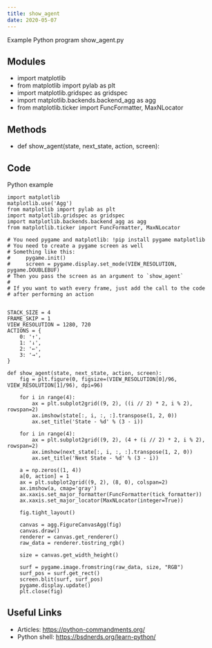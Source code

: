 ```yaml
---
title: show_agent
date: 2020-05-07
---
```

Example Python program show_agent.py

## Modules

* import matplotlib
* from matplotlib import pylab as plt
* import matplotlib.gridspec as gridspec
* import matplotlib.backends.backend_agg as agg
* from matplotlib.ticker import FuncFormatter, MaxNLocator

## Methods

* def show_agent(state, next_state, action, screen):

## Code

Python example

    import matplotlib
    matplotlib.use('Agg')
    from matplotlib import pylab as plt
    import matplotlib.gridspec as gridspec
    import matplotlib.backends.backend_agg as agg
    from matplotlib.ticker import FuncFormatter, MaxNLocator
    
    # You need pygame and matplotlib: !pip install pygame matplotlib
    # You need to create a pygame screen as well
    # Something like this:
    #     pygame.init()
    #     screen = pygame.display.set_mode(VIEW_RESOLUTION, pygame.DOUBLEBUF)
    # Then you pass the screen as an argument to `show_agent`
    #
    # If you want to wath every frame, just add the call to the code
    # after performing an action
    
    
    STACK_SIZE = 4
    FRAME_SKIP = 1
    VIEW_RESOLUTION = 1280, 720
    ACTIONS = {
        0: '↑',
        1: '↓',
        2: '←',
        3: '→',
    }
    
    def show_agent(state, next_state, action, screen):
        fig = plt.figure(0, figsize=(VIEW_RESOLUTION[0]/96, VIEW_RESOLUTION[1]/96), dpi=96)
    
        for i in range(4):
            ax = plt.subplot2grid((9, 2), ((i // 2) * 2, i % 2), rowspan=2)
            ax.imshow(state[:, i, :, :].transpose(1, 2, 0))
            ax.set_title('State - %d' % (3 - i))
    
        for i in range(4):
            ax = plt.subplot2grid((9, 2), (4 + (i // 2) * 2, i % 2), rowspan=2)
            ax.imshow(next_state[:, i, :, :].transpose(1, 2, 0))
            ax.set_title('Next State - %d' % (3 - i))
    
        a = np.zeros((1, 4))
        a[0, action] = 1
        ax = plt.subplot2grid((9, 2), (8, 0), colspan=2)
        ax.imshow(a, cmap='gray')
        ax.xaxis.set_major_formatter(FuncFormatter(tick_formatter))
        ax.xaxis.set_major_locator(MaxNLocator(integer=True))
    
        fig.tight_layout()
    
        canvas = agg.FigureCanvasAgg(fig)
        canvas.draw()
        renderer = canvas.get_renderer()
        raw_data = renderer.tostring_rgb()
    
        size = canvas.get_width_height()
    
        surf = pygame.image.fromstring(raw_data, size, "RGB")
        surf_pos = surf.get_rect()
        screen.blit(surf, surf_pos)
        pygame.display.update()
        plt.close(fig)

## Useful Links

- Articles: https://python-commandments.org/
- Python shell: https://bsdnerds.org/learn-python/

